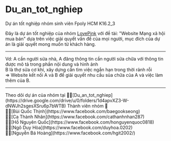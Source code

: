 # Du_an_tot_nghiep
Dự án tốt nghiệp nhóm sinh viên Fpoly HCM K16.2_3

Đây là dự án tốt nghiệp của nhóm [LovePink](https://drive.google.com/drive/u/0/folders/1d4apvXZ3-W-dNWJh2sgesXSru6p7bWTB) với đề tài: "Website Mạng xã hội mua bán" dựa trên việc giải quyết vấn để của mọi người, mục đích của dự án là giải quyết mong muốn từ khách hàng.<hr/>
  Vd: A cần người sửa nhà, A đăng thông tin cần người sửa chữa với thông tin được mô tả trong phần nội dung và hình ảnh<br/>
  B là thợ sửa cơ khí, xây dựng cần tìm việc ngắn hạn trong thời rảnh rỗi<br/>
  => Website kết nối A và B để giải quyết nhu cầu sủa chữa của A và việc làm thêm của B.<br/>
<hr/>
Theo dõi dự án của nhóm tại 🏳‍🌈[Du_an_tot_nghiep](https://drive.google.com/drive/u/0/folders/1d4apvXZ3-W-dNWJh2sgesXSru6p7bWTB)
Thành viên nhóm 🌠<br/>
&Tab;👨‍🔬[Bùi Quốc Thịnh](https://www.facebook.com/baegookseong)<br/>
&Tab;👨‍🔬[Ca Thành Nhân](https://www.facebook.com/cathanhnhan287)<br/>
&Tab;👨‍🔬[Hồ Nguyên Quốc](https://www.facebook.com/honguyenquoc0818)<br/>
&Tab;👨‍🔬[Ngô Duy Hòa](https://www.facebook.com/duyhoa.0202)<br/>
&Tab;👨‍🔬[Nguyễn Bá Hoàng](https://www.facebook.com/hgit2002/)
